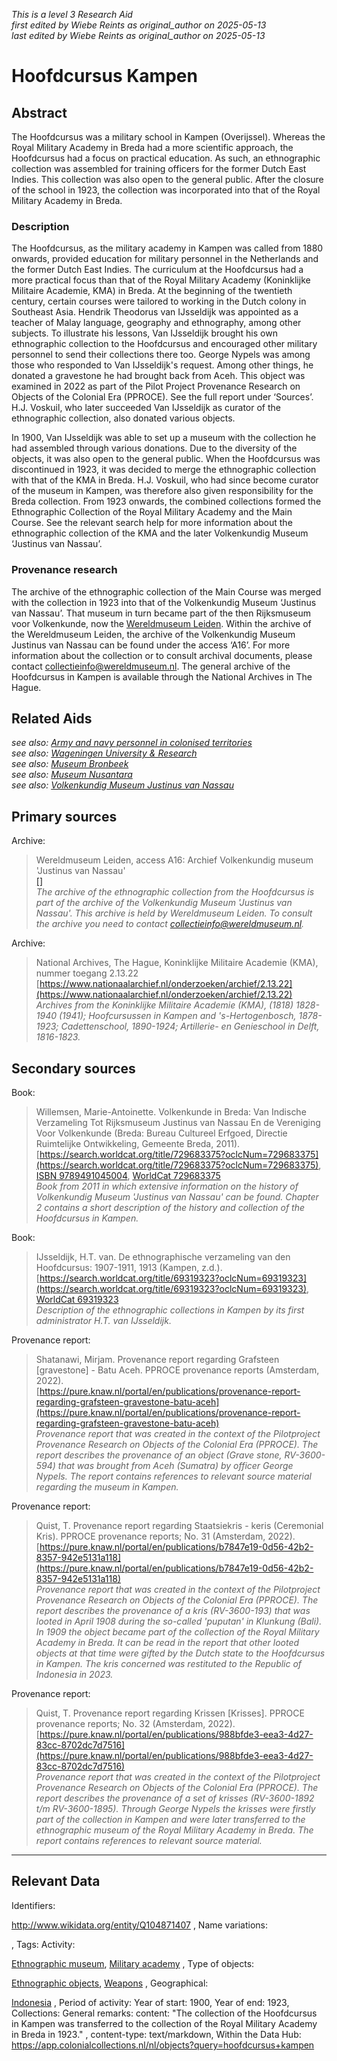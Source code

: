 _This is a level 3 Research Aid_  
_first edited by Wiebe Reints as original_author on 2025-05-13_  
_last edited by Wiebe Reints as original_author on 2025-05-13_


# Hoofdcursus Kampen


## Abstract

The Hoofdcursus was a military school in Kampen (Overijssel). Whereas the Royal Military Academy in Breda had a more scientific approach, the Hoofdcursus had a focus on practical education. As such, an ethnographic collection was assembled for training officers for the former Dutch East Indies. This collection was also open to the general public. After the closure of the school in 1923, the collection was incorporated into that of the Royal Military Academy in Breda.

### Description

The Hoofdcursus, as the military academy in Kampen was called from 1880 onwards, provided education for military personnel in the Netherlands and the former Dutch East Indies. The curriculum at the Hoofdcursus had a more practical focus than that of the Royal Military Academy (Koninklijke Militaire Academie, KMA) in Breda. At the beginning of the twentieth century, certain courses were tailored to working in the Dutch colony in Southeast Asia. Hendrik Theodorus van IJsseldijk was appointed as a teacher of Malay language, geography and ethnography, among other subjects. To illustrate his lessons, Van IJsseldijk brought his own ethnographic collection to the Hoofdcursus and encouraged other military personnel to send their collections there too. George Nypels was among those who responded to Van IJsseldijk's request. Among other things, he donated a gravestone he had brought back from Aceh. This object was examined in 2022 as part of the Pilot Project Provenance Research on Objects of the Colonial Era (PPROCE). See the full report under ‘Sources’. H.J. Voskuil, who later succeeded Van IJsseldijk as curator of the ethnographic collection, also donated various objects.

In 1900, Van IJsseldijk was able to set up a museum with the collection he had assembled through various donations. Due to the diversity of the objects, it was also open to the general public. When the Hoofdcursus was discontinued in 1923, it was decided to merge the ethnographic collection with that of the KMA in Breda. H.J. Voskuil, who had since become curator of the museum in Kampen, was therefore also given responsibility for the Breda collection. From 1923 onwards, the combined collections formed the Ethnographic Collection of the Royal Military Academy and the Main Course. See the relevant search help for more information about the ethnographic collection of the KMA and the later Volkenkundig Museum ‘Justinus van Nassau’.

### Provenance research

The archive of the ethnographic collection of the Main Course was merged with the collection in 1923 into that of the Volkenkundig Museum ‘Justinus van Nassau’. That museum in turn became part of the then Rijksmuseum voor Volkenkunde, now the [Wereldmuseum Leiden](https://app.colonialcollections.nl/nl/research-aids/https%3A%2F%2Fn2t%252Enet%2Fark%3A%2F27023%2F77c1a0cf982b33b9e88073c4a704049b). Within the archive of the Wereldmuseum Leiden, the archive of the Volkenkundig Museum Justinus van Nassau can be found under the access ‘A16’. For more information about the collection or to consult archival documents, please contact [collectieinfo@wereldmuseum.nl](mailto:collectieinfo@wereldmuseum.nl). The general archive of the Hoofdcursus in Kampen is available through the National Archives in The Hague.


## Related Aids

_see also: [Army and navy personnel in colonised territories](niveau2/English/MilitaryAndNavy_20240417.yml)_  
_see also: [Wageningen University & Research](niveau3/English/WageningenUniversity_20240508.yml)_  
_see also: [Museum Bronbeek](niveau3/English/Bronbeek_20241002.yml)_  
_see also: [Museum Nusantara](niveau3/English/MNusantara_20250225.yml)_  
_see also: [Volkenkundig Museum Justinus van Nassau](niveau3/English/JustinusNassau_20250513.yml)_  

## Primary sources

Archive:
  > Wereldmuseum Leiden, access A16: Archief Volkenkundig museum 'Justinus van Nassau'  
> [[]]([])  
> _The archive of the ethnographic collection from the Hoofdcursus is part of the archive of the Volkenkundig Museum 'Justinus van Nassau'. This archive is held by Wereldmuseum Leiden. To consult the archive you need to contact collectieinfo@wereldmuseum.nl._  

Archive:
  > National Archives, The Hague, Koninklijke Militaire Academie (KMA), nummer toegang 2.13.22  
> [https://www.nationaalarchief.nl/onderzoeken/archief/2.13.22](https://www.nationaalarchief.nl/onderzoeken/archief/2.13.22)  
> _Archives from the Koninklijke Militaire Academie (KMA), (1818) 1828-1940 (1941); Hoofcursussen in Kampen and 's-Hertogenbosch, 1878-1923; Cadettenschool, 1890-1924; Artillerie- en Genieschool in Delft, 1816-1823._  

## Secondary sources

Book:
  > Willemsen, Marie-Antoinette. Volkenkunde in Breda: Van Indische Verzameling Tot Rijksmuseum Justinus van Nassau En de Vereniging Voor Volkenkunde (Breda: Bureau Cultureel Erfgoed, Directie Ruimtelijke Ontwikkeling, Gemeente Breda, 2011).  
> [https://search.worldcat.org/title/729683375?oclcNum=729683375](https://search.worldcat.org/title/729683375?oclcNum=729683375), [ISBN 9789491045004](https://isbnsearch.org/isbn/9789491045004), [WorldCat 729683375](https://search.worldcat.org/title/729683375)  
> _Book from 2011 in which extensive information on the history of Volkenkundig Museum 'Justinus van Nassau' can be found. Chapter 2 contains a short description of the history and collection of the Hoofdcursus in Kampen._  

Book:
  > IJsseldijk, H.T. van. De ethnographische verzameling van den Hoofdcursus: 1907-1911, 1913 (Kampen, z.d.).  
> [https://search.worldcat.org/title/69319323?oclcNum=69319323](https://search.worldcat.org/title/69319323?oclcNum=69319323), [WorldCat 69319323](https://search.worldcat.org/title/69319323)  
> _Description of the ethnographic collections in Kampen by its first administrator H.T. van IJsseldijk._  

Provenance report:
  > Shatanawi, Mirjam. Provenance report regarding Grafsteen [gravestone] - Batu Aceh. PPROCE provenance reports (Amsterdam, 2022).  
> [https://pure.knaw.nl/portal/en/publications/provenance-report-regarding-grafsteen-gravestone-batu-aceh](https://pure.knaw.nl/portal/en/publications/provenance-report-regarding-grafsteen-gravestone-batu-aceh)  
> _Provenance report that was created in the context of the Pilotproject Provenance Research on Objects of the Colonial Era (PPROCE). The report describes the provenance of an object (Grave stone, RV-3600-594) that was brought from Aceh (Sumatra) by officer George Nypels. The report contains references to relevant source material regarding the museum in Kampen._  

Provenance report:
  > Quist, T. Provenance report regarding Staatsiekris - keris (Ceremonial Kris). PPROCE provenance reports; No. 31 (Amsterdam, 2022).  
> [https://pure.knaw.nl/portal/en/publications/b7847e19-0d56-42b2-8357-942e5131a118](https://pure.knaw.nl/portal/en/publications/b7847e19-0d56-42b2-8357-942e5131a118)  
> _Provenance report that was created in the context of the Pilotproject Provenance Research on Objects of the Colonial Era (PPROCE). The report describes the provenance of a kris (RV-3600-193) that was looted in April 1908 during the so-called 'puputan' in Klunkung (Bali). In 1909 the object became part of the collection of the Royal Military Academy in Breda. It can be read in the report that other looted objects at that time were gifted by the Dutch state to the Hoofdcursus in Kampen. The kris concerned was restituted to the Republic of Indonesia in 2023._  

Provenance report:
  > Quist, T. Provenance report regarding Krissen [Krisses]. PPROCE provenance reports; No. 32 (Amsterdam, 2022).  
> [https://pure.knaw.nl/portal/en/publications/988bfde3-eea3-4d27-83cc-8702dc7d7516](https://pure.knaw.nl/portal/en/publications/988bfde3-eea3-4d27-83cc-8702dc7d7516)  
> _Provenance report that was created in the context of the Pilotproject Provenance Research on Objects of the Colonial Era (PPROCE). The report describes the provenance of a set of krisses (RV-3600-1892 t/m RV-3600-1895). Through George Nypels the krisses were firstly part of the collection in Kampen and were later transferred to the ethnographic museum of the Royal Military Academy in Breda. The report contains references to relevant source material._  



---
## Relevant Data 
Identifiers:
  
http://www.wikidata.org/entity/Q104871407
,
  Name variations:
  

,
  Tags:
  Activity:
  
[Ethnographic museum](http://vocab.getty.edu/aat/300451067), [Military academy](http://vocab.getty.edu/aat/300343417)
,
  Type of objects:
  
[Ethnographic objects](http://vocab.getty.edu/aat/300234108), [Weapons](http://vocab.getty.edu/page/aat/300036926)
,
  Geographical:
  
[Indonesia](https://www.geonames.org/1643084/)
,
  Period of activity:
  Year of start:
  1900,
  Year of end:
  1923,
  Collections:
  General remarks:
  content:
  "The collection of the Hoofdcursus in Kampen was transferred to the collection of the Royal Military Academy in Breda in 1923."
,
  content-type:
  text/markdown,
  Within the Data Hub:
  https://app.colonialcollections.nl/nl/objects?query=hoofdcursus+kampen
        